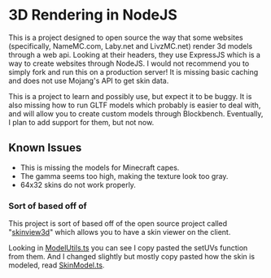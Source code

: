 # 3D Rendering in NodeJS

This is a project designed to open source the way that some websites (specifically, NameMC.com, Laby.net and LivzMC.net) render 3d models through a web api.
Looking at their headers, they use ExpressJS which is a way to create websites through NodeJS.
I would not recommend you to simply fork and run this on a production server! It is missing basic caching and does not use Mojang's API to get skin data.

This is a project to learn and possibly use, but expect it to be buggy.
It is also missing how to run GLTF models which probably is easier to deal with, and will allow you to create custom models through Blockbench. Eventually, I plan to add support for them, but not now.

## Known Issues

- This is missing the models for Minecraft capes.
- The gamma seems too high, making the texture look too gray.
- 64x32 skins do not work properly.

### Sort of based off of

This project is sort of based off of the open source project called "[skinview3d](https://github.com/bs-community/skinview3d)" which allows you to have a skin viewer on the client.

Looking in [ModelUtils.ts](/src/models/ModelUtils.ts) you can see I copy pasted the setUVs function from them. And I changed slightly but mostly copy pasted how the skin is modeled, read [SkinModel.ts](/src/models/SkinModel.ts).
